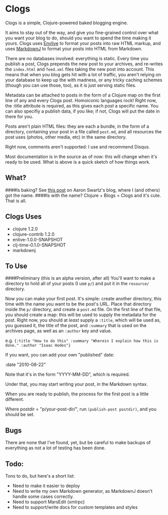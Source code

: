 # Clogs

Clogs is a simple, Clojure-powered baked blogging engine.

It aims to stay out of the way, and give you fine-grained control over what you want your blog to do, should you want to spend the time making it yours. Clogs uses [Envlive](www.github.com/cgrand/enlive) to format your posts into raw HTML markup, and uses [MarkdownJ](http://markdownj.org/) to format your posts into HTML from Markdown. 

There are no databases involved: everything is static. Every time you publish a post, Clogs prepends the new post to your archives, and re-writes the `index.html` and `feed.xml` files taking the new post into account. This means that when you blog gets hit with a lot of traffic, you aren't relying on your database to keep up the with madness, or any tricky caching schemes (though you can use those, too), as it is just serving static files.

 Metadata can be attached to posts in the form of a Clojure map on the first line of any and every Clogs post. Homoiconic languages rock! Right now, the :title attribute is required, as this gives each post a specific name. You can also specifiy a publish data, if you like; if not, Clogs will put the date in there for you.

Posts aren't plain HTML files: they are each a bundle, in the form of a directory, containing your post in a file called `post.md`, and all resources the post uses (photos, other media, etc) in the same directory. 

Right now, comments aren't supported: I use and recommend Disqus. 

Most documentation is in the source as of now: this will change when it's ready to be used. What is above is a quick sketch of how things work.

## What?
####Is baking? 
See [this post](http://www.aaronsw.com/weblog/000404) on Aaron Swartz's blog, where I (and others) got the name.
####Is with the name? 
Clojure + Blogs = Clogs and it's cute. That is all.

## Clogs Uses
* clojure 1.2.0
* clojure-contrib 1.2.0
* enlive-1.0.0-SNAPSHOT
* clj-time-0.1.0-SNAPSHOT
* markdownj

## To Use 
####Preliminary (this is an alpha version, after all)
You'll want to make a directory to hold all of your posts (I use `p/`) and put it in the `resource/` directory. 

Now you can make your first post. It's simple: create another directory, this time with the name you want to be the post's URL. Place that directory inside the `p/` directory, and create a `post.md` file. On the first line of that file, you should create a map: this will be used to supply the metadata for the post. Right now, you should at *least* supply a `:title`, which will be used as, you guessed it, the title of the post, and `:summary` that is used on the archives page, as well as an `:author` key and value.

e.g. `{:title "How to do this" :summary "Wherein I explain how this is done." :author "Isaac Hodes"}`

If you want, you can add your own "published" date: 

   :date "2010-08-22"

Note that it's in the form "YYYY-MM-DD", which is required.

Under that, you may start writing your post, in the Markdown syntax.

When you are ready to publish, the process for the first post is a little different. 

Where postdir = "p/your-post-dir/", run `(publish-post postdir)`, and you should be set. 

## Bugs 
There are none that I've found, yet, but be careful to make backups of everything as not a lot of testing has been done.

## Todo: 
Tons to do, but here's a short list:

* Need to make it easier to deploy
* Need to write my own Markdown generator, as MarkdownJ doesn't handle some cases correctly.
* Need to support MarsEdit (xmlrpc)
* Need to support/write docs for custom templates and styles